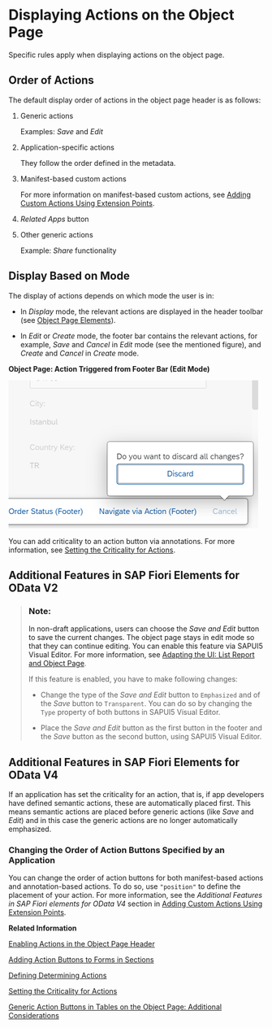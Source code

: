 <!-- loiof65e8b196335457cbfc891418ec25cfd -->

# Displaying Actions on the Object Page

Specific rules apply when displaying actions on the object page.



## Order of Actions

The default display order of actions in the object page header is as follows:

1.  Generic actions

    Examples: *Save* and *Edit*

2.  Application-specific actions

    They follow the order defined in the metadata.

3.  Manifest-based custom actions

    For more information on manifest-based custom actions, see [Adding Custom Actions Using Extension Points](adding-custom-actions-using-extension-points-7619517.md).

4.  *Related Apps* button

5.  Other generic actions

    Example: *Share* functionality




## Display Based on Mode

The display of actions depends on which mode the user is in:

-   In *Display* mode, the relevant actions are displayed in the header toolbar \(see [Object Page Elements](object-page-elements-645e27a.md)\).

-   In *Edit* or *Create* mode, the footer bar contains the relevant actions, for example, *Save* and *Cancel* in *Edit* mode \(see the mentioned figure\), and *Create* and *Cancel* in *Create* mode.


   
  
**Object Page: Action Triggered from Footer Bar \(Edit Mode\)**

 ![](images/Object_Page_Footer_Bar_Edit_Mode_2c8767f.png "Object Page: Action Triggered from Footer Bar (Edit Mode)") 

You can add criticality to an action button via annotations. For more information, see [Setting the Criticality for Actions](setting-the-criticality-for-actions-12f2ba2.md).



<a name="loiof65e8b196335457cbfc891418ec25cfd__section_igr_pyx_qmb"/>

## Additional Features in SAP Fiori Elements for OData V2

> ### Note:  
> In non-draft applications, users can choose the *Save and Edit* button to save the current changes. The object page stays in edit mode so that they can continue editing. You can enable this feature via SAPUI5 Visual Editor. For more information, see [Adapting the UI: List Report and Object Page](adapting-the-ui-list-report-and-object-page-0d2f1a9.md).
> 
> If this feature is enabled, you have to make following changes:
> 
> -   Change the type of the *Save and Edit* button to `Emphasized` and of the *Save* button to `Transparent`. You can do so by changing the `Type` property of both buttons in SAPUI5 Visual Editor.
> 
> -   Place the *Save and Edit* button as the first button in the footer and the *Save* button as the second button, using SAPUI5 Visual Editor.



<a name="loiof65e8b196335457cbfc891418ec25cfd__section_ayc_fnz_qsb"/>

## Additional Features in SAP Fiori Elements for OData V4

If an application has set the criticality for an action, that is, if app developers have defined semantic actions, these are automatically placed first. This means semantic actions are placed before generic actions \(like *Save* and *Edit*\) and in this case the generic actions are no longer automatically emphasized.



### Changing the Order of Action Buttons Specified by an Application

You can change the order of action buttons for both manifest-based actions and annotation-based actions. To do so, use `"position"` to define the placement of your action. For more information, see the *Additional Features in SAP Fiori elements for OData V4* section in [Adding Custom Actions Using Extension Points](adding-custom-actions-using-extension-points-7619517.md).

**Related Information**  


[Enabling Actions in the Object Page Header](enabling-actions-in-the-object-page-header-5fe4396.md "You can enable generic actions in your object header.")

[Adding Action Buttons to Forms in Sections](adding-action-buttons-to-forms-in-sections-e64efda.md "You can add action buttons to the forms contained in sections. These forms are indicated by com.sap.vocabularies.UI.v1.FieldGroup. A form action button is then displayed in the toolbar of the object page section that contains the form.")

[Defining Determining Actions](defining-determining-actions-1743323.md "You can add a determining action button to the footer of the object page.")

[Setting the Criticality for Actions](setting-the-criticality-for-actions-12f2ba2.md "You can add criticality to an action button via annotations.")

[Generic Action Buttons in Tables on the Object Page: Additional Considerations](generic-action-buttons-in-tables-on-the-object-page-additional-considerations-d27ae99.md "You can use annotations to enable generic actions in tables on the object page.")

